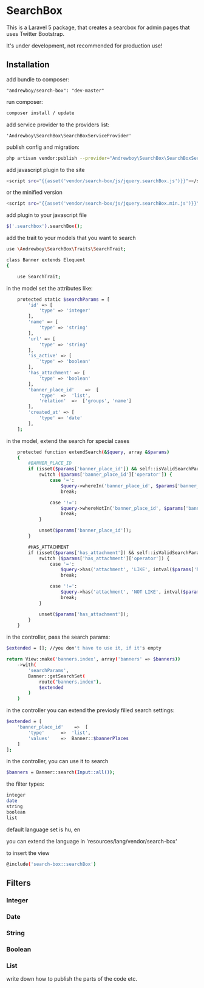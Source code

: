 # SearchBox

This is a Laravel 5 package, that creates a searcbox for admin pages that uses Twitter Bootstrap. 

It's under development, not recommended for production use!

## Installation

add bundle to composer: 

```
"andrewboy/search-box": "dev-master"
```

run composer: 

```bash
composer install / update
```

add service provider to the providers list: 

```
'Andrewboy\SearchBox\SearchBoxServiceProvider'
```

publish config and migration: 

```bash
php artisan vendor:publish --provider="Andrewboy\SearchBox\SearchBoxServiceProvider"
```

add javascript plugin to the site

```bash
<script src="{{asset('vendor/search-box/js/jquery.searchBox.js')}}"></script>
```

or the minified version

```bash
<script src="{{asset('vendor/search-box/js/jquery.searchBox.min.js')}}"></script>
```

add plugin to your javascript file

```bash
$('.searchbox').searchBox();
```

add the trait to your models that you want to search

```bash
use \Andrewboy\SearchBox\Traits\SearchTrait;

class Banner extends Eloquent
{

    use SearchTrait;
```

in the model set the attributes like:

```bash
    protected static $searchParams = [
        'id' => [
            'type' => 'integer'
        ],
        'name' => [
            'type' => 'string'
        ],
        'url' => [
            'type' => 'string'
        ],
        'is_active' => [
            'type' => 'boolean'
        ],
        'has_attachment' => [
            'type' => 'boolean'
        ],
        'banner_place_id'    =>  [
            'type'  =>  'list',
            'relation'  =>  ['groups', 'name']
        ],
        'created_at' => [
            'type' => 'date'
        ],
    ];
```

in the model, extend the search for special cases

```bash
    protected function extendSearch(&$query, array &$params)
    {
        #BANNER_PLACE_ID
        if (isset($params['banner_place_id']) && self::isValidSearchParam($params['banner_place_id'])) {
            switch ($params['banner_place_id']['operator']) {
                case '=':
                    $query->whereIn('banner_place_id', $params['banner_place_id']['values']);
                    break;

                case '!=':
                    $query->whereNotIn('banner_place_id', $params['banner_place_id']['values']);
                    break;
            }

            unset($params['banner_place_id']);
        }

        #HAS_ATTACHMENT
        if (isset($params['has_attachment']) && self::isValidSearchParam($params['has_attachment'])) {
            switch ($params['has_attachment']['operator']) {
                case '=':
                    $query->has('attachment', 'LIKE', intval($params['has_attachment']['values'][0]));
                    break;

                case '!=':
                    $query->has('attachment', 'NOT LIKE', intval($params['has_attachment']['values'][0]));
                    break;
            }

            unset($params['has_attachment']);
        }
    }
```

in the controller, pass the search params:

```bash
$extended = []; //you don't have to use it, if it's empty

return View::make('banners.index', array('banners' => $banners))
    ->with(
        'searchParams', 
        Banner::getSearchSet(
            route("banners.index"),
            $extended
        )
    )
```

in the controller you can extend the previosly filled search settings:

```bash
$extended = [
    'banner_place_id'    =>  [
        'type'      =>  'list',
        'values'    =>  Banner::$bannerPlaces
    ]
];
```

in the controller, you can use it to search

```bash
$banners = Banner::search(Input::all());
```

the filter types:

```bash
integer
date
string
boolean
list
```

default language set is hu, en

you can extend the language in 'resources/lang/vendor/search-box'

to insert the view

```bash
@include('search-box::searchBox')
```

## Filters

### Integer

### Date
### String
### Boolean
### List

write down how to publish the parts of the code etc.